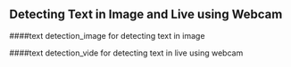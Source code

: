  ## Detecting Text in Image and Live using Webcam
 
 
####text detection_image for detecting text in image 

####text detection_vide for detecting text in live using webcam
